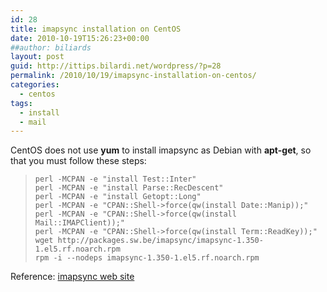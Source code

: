 ```yaml
---
id: 28
title: imapsync installation on CentOS
date: 2010-10-19T15:26:23+00:00
##author: biliards
layout: post
guid: http://ittips.bilardi.net/wordpress/?p=28
permalink: /2010/10/19/imapsync-installation-on-centos/
categories:
  - centos
tags:
  - install
  - mail
---
```

CentOS does not use **yum** to install imapsync as Debian with **apt-get**, so that you must follow these steps:  
> `perl -MCPAN -e "install Test::Inter"`<br />
`perl -MCPAN -e "install Parse::RecDescent"`<br />
`perl -MCPAN -e "install Getopt::Long"`<br />
`perl -MCPAN -e "CPAN::Shell->force(qw(install Date::Manip));"`<br />
`perl -MCPAN -e "CPAN::Shell->force(qw(install Mail::IMAPClient));"`<br />
`perl -MCPAN -e "CPAN::Shell->force(qw(install Term::ReadKey));"`<br />
`wget http://packages.sw.be/imapsync/imapsync-1.350-1.el5.rf.noarch.rpm`<br />
`rpm -i --nodeps imapsync-1.350-1.el5.rf.noarch.rpm`

Reference: [imapsync web site](http://www.linux-france.org/prj/imapsync/)
